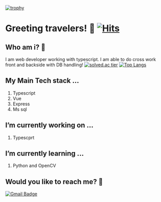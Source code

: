 
<!--
**kkan0615/kkan0615** is a ✨ _special_ ✨ repository because its `README.md` (this file) appears on your GitHub profile.

Here are some ideas to get you started:

- 🔭 I’m currently working on ...
- 🌱 I’m currently learning ...
- 👯 I’m looking to collaborate on ...
- 🤔 I’m looking for help with ...
- 💬 Ask me about ...
- 📫 How to reach me: ...
- 😄 Pronouns: ...
- ⚡ Fun fact: ...
-->

[![trophy](https://github-profile-trophy.vercel.app/?username=kkan0615)](https://github.com/kkan0615/github-profile-trophy)

# Greeting travelers! 👋 [![Hits](https://hits.seeyoufarm.com/api/count/incr/badge.svg?url=https%3A%2F%2Fgithub.com%2Fkkan0615%2Fhit-counter&count_bg=%2379C83D&title_bg=%23555555&icon=&icon_color=%23E7E7E7&title=hits&edge_flat=false)](https://hits.seeyoufarm.com)

## Who am i? 🤔
I am web developer working with typescript. I am able to do cross work front and backside with DB handling!
[![solved.ac tier](http://mazassumnida.wtf/api/generate_badge?boj=kkan0615)](https://solved.ac/kkan0615)
[![Top Langs](https://github-readme-stats.vercel.app/api/top-langs/?username=kkan0615&layout=compact)](https://github.com/anuraghazra/github-readme-stats)

## My Main Tech stack ...
1. Typescript
2. Vue
3. Express
4. Ms sql

## I’m currently working on ...
1. Typescprt 

## I’m currently learning ...
1. Python and OpenCV

## Would you like to reach me? :speech_balloon:
[![Gmail Badge](https://img.shields.io/badge/Gmail-d14836?style=flat-square&logo=Gmail&logoColor=white&link=mailto:kkan0615@gmail.com)](mailto:kkan0615@gmail.com)
